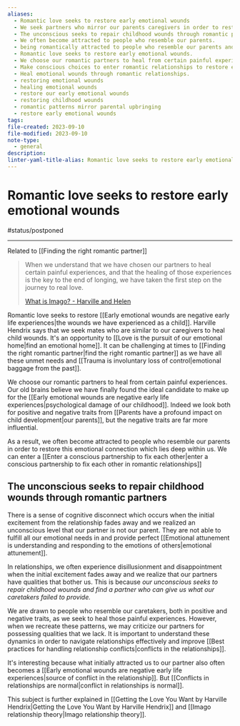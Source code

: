 ```yaml
---
aliases:
  - Romantic love seeks to restore early emotional wounds
  - We seek partners who mirror our parents caregivers in order to restore our sense of wholeness.
  - The unconscious seeks to repair childhood wounds through romantic partners.
  - We often become attracted to people who resemble our parents.
  - being romantically attracted to people who resemble our parents and childhood patterns of upbringing
  - Romantic love seeks to restore early emotional wounds.
  - We choose our romantic partners to heal from certain painful experiences.
  - Make conscious choices to enter romantic relationships to restore early emotional wounds.
  - Heal emotional wounds through romantic relationships.
  - restoring emotional wounds
  - healing emotional wounds
  - restore our early emotional wounds
  - restoring childhood wounds
  - romantic patterns mirror parental upbringing
  - restore early emotional wounds
tags: 
file-created: 2023-09-10
file-modified: 2023-09-10
note-type:
  - general
description: 
linter-yaml-title-alias: Romantic love seeks to restore early emotional wounds
---
```


# Romantic love seeks to restore early emotional wounds

#status/postponed

---

Related to [[Finding the right romantic partner]]

> When we understand that we have chosen our partners to heal certain painful experiences, and that the healing of those experiences is the key to the end of longing, we have taken the first step on the journey to real love.
>
> [What is Imago? - Harville and Helen](https://harvilleandhelen.com/initiatives/what-is-imago/)

Romantic love seeks to restore [[Early emotional wounds are negative early life experiences|the wounds we have experienced as a child]]. Harville Hendrix says that we seek mates who are similar to our caregivers to heal child wounds. It's an opportunity to [[Love is the pursuit of our emotional home|find an emotional home]]. It can be challenging at times to [[Finding the right romantic partner|find the right romantic partner]] as we have all these unmet needs and [[Trauma is involuntary loss of control|emotional baggage from the past]].

We choose our romantic partners to heal from certain painful experiences. Our old brains believe we have finally found the ideal candidate to make up for the [[Early emotional wounds are negative early life experiences|psychological damage of our childhood]]. Indeed we look both for positive and negative traits from [[Parents have a profound impact on child development|our parents]], but the negative traits are far more influential.

As a result, we often become attracted to people who resemble our parents in order to restore this emotional connection which lies deep within us. We can enter a [[Enter a conscious partnership to fix each other|enter a conscious partnership to fix each other in romantic relationships]]

## The unconscious seeks to repair childhood wounds through romantic partners

There is a sense of cognitive disconnect which occurs when the initial excitement from the relationship fades away and we realized an unconscious level that our partner is not our parent. They are not able to fulfill all our emotional needs in and provide perfect [[Emotional attunement is understanding and responding to the emotions of others|emotional attunement]].

In relationships, we often experience disillusionment and disappointment when the initial excitement fades away and we realize that our partners have qualities that bother us. This is because *our unconscious seeks to repair childhood wounds and find a partner who can give us what our caretakers failed to provide.*

We are drawn to people who resemble our caretakers, both in positive and negative traits, as we seek to heal those painful experiences. However, when we recreate these patterns, we may criticize our partners for possessing qualities that we lack. It is important to understand these dynamics in order to navigate relationships effectively and improve [[Best practices for handling relationship conflicts|conflicts in the relationships]].

It's interesting because what initially attracted us to our partner also often becomes a [[Early emotional wounds are negative early life experiences|source of conflict in the relationship]]. But [[Conflicts in relationships are normal|conflict in relationships is normal]].

This subject is further explained in [[Getting the Love You Want by Harville Hendrix|Getting the Love You Want by Harville Hendrix]] and [[Imago relationship theory|Imago relationship theory]].
